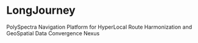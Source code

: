 # LongJourney
PolySpectra Navigation Platform for HyperLocal Route Harmonization and GeoSpatial Data Convergence Nexus
